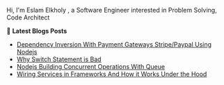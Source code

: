 Hi, I'm Eslam Elkholy , a Software Engineer interested in Problem Solving, Code Architect

<summary>&#128240 <b>Latest Blogs Posts</b></summary>

- [Dependency Inversion With Payment Gateways Stripe/Paypal Using Nodejs](https://dev.to/eslamelkholy/dependency-inversion-with-payment-gateways-stripe-paypal-using-nodejs-4n1g)
- [Why Switch Statement is Bad](https://dev.to/eslamelkholy/why-switch-statement-is-bad-3hfi)
- [Nodejs Building Concurrent Operations With Queue](https://dev.to/eslamelkholy/nodejs-building-concurrent-operations-with-queue-319f)
- [Wiring Services in Frameworks And How it Works Under the Hood](https://dev.to/eslamelkholy/wiring-services-how-it-works-in-frameworks-and-look-under-the-hood-54nj)
